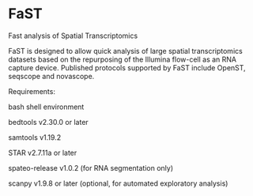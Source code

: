 # FaST
Fast analysis of Spatial Transcriptomics

FaST is designed to allow quick analysis of large spatial transcriptomics datasets based on the 
repurposing of the Illumina flow-cell as an RNA capture device. Published protocols supported by FaST
include OpenST, seqscope and novascope.

Requirements:

bash shell environment

bedtools v2.30.0 or later

samtools v1.19.2

STAR v2.7.11a or later 

spateo-release v1.0.2 (for RNA segmentation only)

scanpy v1.9.8 or later (optional, for automated exploratory analysis)


